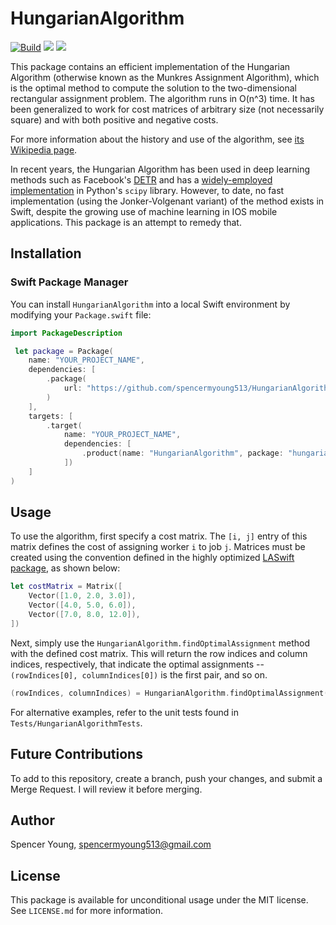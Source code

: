 # HungarianAlgorithm

[![Build](https://github.com/spencermyoung513/HungarianAlgorithm/actions/workflows/swift.yml/badge.svg?branch=main)](https://github.com/spencermyoung513/HungarianAlgorithm/actions/workflows/swift.yml)
[![](https://img.shields.io/endpoint?url=https%3A%2F%2Fswiftpackageindex.com%2Fapi%2Fpackages%2Fspencermyoung513%2FHungarianAlgorithm%2Fbadge%3Ftype%3Dswift-versions)](https://swiftpackageindex.com/spencermyoung513/HungarianAlgorithm)
 [![](https://img.shields.io/endpoint?url=https%3A%2F%2Fswiftpackageindex.com%2Fapi%2Fpackages%2Fspencermyoung513%2FHungarianAlgorithm%2Fbadge%3Ftype%3Dplatforms)](https://swiftpackageindex.com/spencermyoung513/HungarianAlgorithm)

This package contains an efficient implementation of the Hungarian Algorithm (otherwise known as the Munkres Assignment Algorithm), which is the optimal 
method to compute the solution to the two-dimensional rectangular assignment problem. The algorithm runs in O(n^3) time. It has been generalized to work
for cost matrices of arbitrary size (not necessarily square) and with both positive and negative costs.

For more information about the history and use of the algorithm, see
[its Wikipedia page](https://en.wikipedia.org/wiki/Hungarian_algorithm).

In recent years, the Hungarian Algorithm has been used in deep learning methods such as Facebook's [DETR](https://arxiv.org/abs/2005.12872) and has a 
[widely-employed implementation](https://docs.scipy.org/doc/scipy/reference/generated/scipy.optimize.linear_sum_assignment.html) in Python's `scipy` library. However, to date, no fast implementation (using the Jonker-Volgenant variant) of the method exists
in Swift, despite the growing use of machine learning in IOS mobile applications. This package is an attempt to remedy that.

## Installation

### Swift Package Manager

You can install `HungarianAlgorithm` into a local Swift environment by modifying your `Package.swift` file:

```swift
import PackageDescription

 let package = Package(
    name: "YOUR_PROJECT_NAME",
    dependencies: [
        .package(
            url: "https://github.com/spencermyoung513/HungarianAlgorithm",
        )
    ],
    targets: [
        .target(
            name: "YOUR_PROJECT_NAME",
            dependencies: [
                .product(name: "HungarianAlgorithm", package: "hungarianalgorithm"),
            ])
    ]
)
```

## Usage

To use the algorithm, first specify a cost matrix. The `[i, j]` entry of this matrix defines the cost of assigning worker `i` to job `j`.
Matrices must be created using the convention defined in the highly optimized [LASwift package](https://github.com/AlexanderTar/LASwift),
as shown below:

```swift
let costMatrix = Matrix([
    Vector([1.0, 2.0, 3.0]),
    Vector([4.0, 5.0, 6.0]),
    Vector([7.0, 8.0, 12.0]),
])
``` 

Next, simply use the `HungarianAlgorithm.findOptimalAssignment` method with the defined cost matrix. This will return the row indices and column indices, 
respectively, that indicate the optimal assignments -- `(rowIndices[0], columnIndices[0])` is the first pair, and so on. 

```swift
(rowIndices, columnIndices) = HungarianAlgorithm.findOptimalAssignment(costMatrix)
```

For alternative examples, refer to the unit tests found in `Tests/HungarianAlgorithmTests`.

## Future Contributions

To add to this repository, create a branch, push your changes, and submit a Merge Request. I will review it before merging.

## Author

Spencer Young, spencermyoung513@gmail.com

## License

This package is available for unconditional usage under the MIT license. See `LICENSE.md` for more information.
